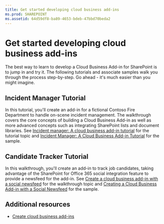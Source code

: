 ```yaml
---
title: Get started developing cloud business add-ins
ms.prod: SHAREPOINT
ms.assetid: 64d59df8-ba89-4653-bdeb-47bbd70beda2
---
```



# Get started developing cloud business add-ins
The best way to learn to develop a Cloud Business Add-in for SharePoint is to jump in and try it. The following tutorials and associate samples walk you through the process step-by-step. Go ahead - it's much easier than you might imagine.






## Incident Manager Tutorial

In this tutorial, you'll create an add-in for a fictional Contoso Fire Department to handle on-scene incident management. The walkthrough covers the core concepts of building a Cloud Business Add-in as well as more advanced concepts such as integrating SharePoint lists and document libraries. See  [Incident manager: A cloud business add-in tutorial](incident-manager-a-cloud-business-add-in-tutorial.md) for the tutorial topic and [Incident Manager: A Cloud Business Add-in Tutorial](http://code.msdn.microsoft.com/Incident-Manager-A-Cloud-c32d9b04) for the sample.




## Candidate Tracker Tutorial

In this walkthrough, you'll create an add-in to track job candidates, taking advantage of the SharePoint for Office 365 social integration feature to provide a newsfeed for the add-in. See  [Create a cloud business add-in with a social newsfeed](create-a-cloud-business-add-in-with-a-social-newsfeed.md) for the walkthrough topic and [Creating a Cloud Business Add-in with a Social Newsfeed](http://code.msdn.microsoft.com/Creating-a-Cloud-Business-8540c0c9) for the sample.




## Additional resources
<a name="bk_addresources"> </a>


-  [Create cloud business add-ins](create-cloud-business-add-ins.md)



